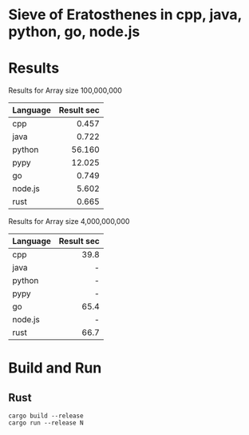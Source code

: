 # Sieve of Eratosthenes in cpp, java, python, go, node.js

# Results
Results for Array size 100,000,000

| Language | Result sec |
| -------- | ----------:|
| cpp      |      0.457 |
| java     |      0.722 |
| python   |     56.160 |
| pypy     |     12.025 |
| go       |      0.749 |
| node.js  |      5.602 |
| rust     |      0.665 |


Results for Array size 4,000,000,000

| Language | Result sec |
| -------- | ----------:|
| cpp      |       39.8 |
| java     |          - |
| python   |          - |
| pypy     |          - |
| go       |       65.4 |
| node.js  |          - |
| rust     |       66.7 |


# Build and Run

## Rust

```
cargo build --release
cargo run --release N
```
